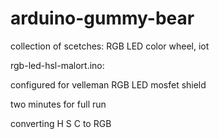 # arduino-gummy-bear
collection of scetches: RGB LED color wheel, iot

rgb-led-hsl-malort.ino: 

configured for velleman RGB LED mosfet shield

two minutes for full run

converting H S C to RGB
